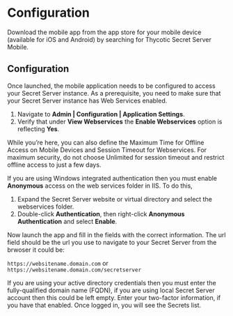 [title]: # (Configuration)
[tags]: # (mobile)
[priority]: # (4)
# Configuration

Download the mobile app from the app store for your mobile device (available for iOS and
Android) by searching for Thycotic Secret Server Mobile.

## Configuration

Once launched, the mobile application needs to be configured to access your Secret Server instance. As a prerequisite, you need to make sure that your Secret Server instance has Web Services enabled.

1. Navigate to __Admin | Configuration | Application Settings__.
1. Verify that under __View Webservices__ the __Enable Webservices__ option is reflecting __Yes__.

While you’re here, you can also define the Maximum Time for Offline Access on
Mobile Devices and Session Timeout for Webservices. For maximum security, do not choose Unlimited
for session timeout and restrict offline access to just a few days.

If you are using Windows integrated authentication then you must enable __Anonymous__ access on the
web services folder in IIS. To do this, 

1. Expand the Secret Server website or virtual directory and select the webservices folder.
1. Double-click __Authentication__, then right-click __Anonymous Authentication__ and select __Enable__.

Now launch the app and fill in the fields with the correct information. The url field should be the
url you use to navigate to your Secret Server from the brwoser it could be:

`https://websitename.domain.com` or `https://websitename.domain.com/secretserver`

If you are using your active directory credentials then you must enter the fully-qualified domain name
(FQDN), if you are using local Secret Server account then this could be left empty.
Enter your two-factor information, if you have that enabled. Once logged in, you will see the Secrets list.